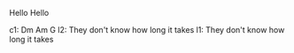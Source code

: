 Hello Hello

c1: Dm                    Am                G
l2: They don't know how   long it  takes
l1:            They don't know how long  it takes
